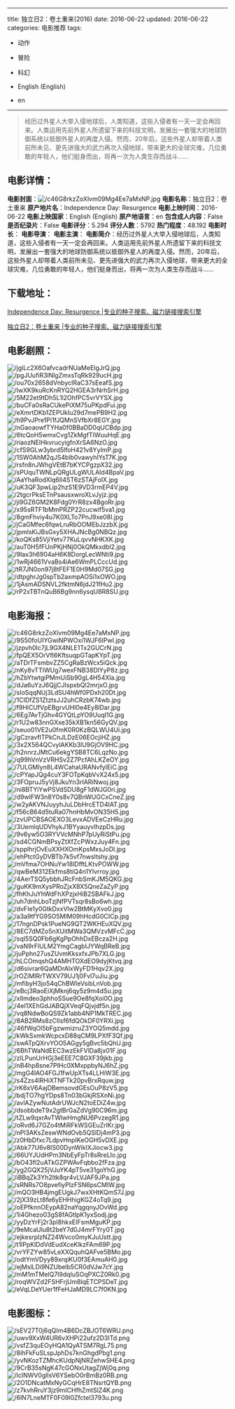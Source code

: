 
---
title: 独立日2：卷土重来(2016)
date: 2016-06-22
updated: 2016-06-22
categories: 电影推荐
tags:
- 动作
- 冒险
- 科幻

- English (English)
- en
---


> 经历过外星人大举入侵地球后，人类知道，这些入侵者有一天一定会再回来。人类运用先前外星人所遗留下来的科技文明，发展出一套强大的地球防御系统以抵御外星人的再度入侵。然而，20年后，这些外星人却带着人类前所未见、更先进强大的武力再次入侵地球，带来更大的全球灾难，几位勇敢的年轻人，他们挺身而出，将再一次为人类生存而战斗……

## **电影详情**：

**电影封面**：<img src="https://image.tmdb.org/t/p/w200/c46G8rkzZoXlvm09Mg4Ee7aMxNP.jpg" alt="/c46G8rkzZoXlvm09Mg4Ee7aMxNP.jpg" title="/c46G8rkzZoXlvm09Mg4Ee7aMxNP.jpg">
**电影名称**：独立日2：卷土重来
**原产地片名**：Independence Day: Resurgence
**电影上映时间**：2016-06-22
**电影上映国家**：English (English)
**原产地语言**：en
**包含成人内容**：False
**是否纪录片**：False
**电影评分**：5.294
**评分人数**：5792
**热门程度**：48.192
**电影时长**：
**电影导演**：
**电影主演**：
**电影简介**：经历过外星人大举入侵地球后，人类知道，这些入侵者有一天一定会再回来。人类运用先前外星人所遗留下来的科技文明，发展出一套强大的地球防御系统以抵御外星人的再度入侵。然而，20年后，这些外星人却带着人类前所未见、更先进强大的武力再次入侵地球，带来更大的全球灾难，几位勇敢的年轻人，他们挺身而出，将再一次为人类生存而战斗……

## **下载地址**：
[Independence Day: Resurgence |专业的种子搜索、磁力链接搜索引擎](https://movie.amd794.com:2083/?search=Independence%20Day%3A%20Resurgence&ordering=&mode=match_phrase&page_size=10&page=1)

[独立日2：卷土重来 |专业的种子搜索、磁力链接搜索引擎](https://movie.amd794.com:2083/?search=%E7%8B%AC%E7%AB%8B%E6%97%A52%EF%BC%9A%E5%8D%B7%E5%9C%9F%E9%87%8D%E6%9D%A5&ordering=&mode=match_phrase&page_size=10&page=1)
 

## **电影剧照**：
<img src="https://image.tmdb.org/t/p/original/jgiLc2X6OafvcadrNUaMeElgJrQ.jpg" alt="/jgiLc2X6OafvcadrNUaMeElgJrQ.jpg" title="/jgiLc2X6OafvcadrNUaMeElgJrQ.jpg"><img src="https://image.tmdb.org/t/p/original/pgJUufiR3lNlgZmxsTqRk929ucH.jpg" alt="/pgJUufiR3lNlgZmxsTqRk929ucH.jpg" title="/pgJUufiR3lNlgZmxsTqRk929ucH.jpg"><img src="https://image.tmdb.org/t/p/original/ou70x2658dVnbycIRaC37sEeafS.jpg" alt="/ou70x2658dVnbycIRaC37sEeafS.jpg" title="/ou70x2658dVnbycIRaC37sEeafS.jpg"><img src="https://image.tmdb.org/t/p/original/lwXK9kuRcKnRYQ2HGEA3rNrhSrH.jpg" alt="/lwXK9kuRcKnRYQ2HGEA3rNrhSrH.jpg" title="/lwXK9kuRcKnRYQ2HGEA3rNrhSrH.jpg"><img src="https://image.tmdb.org/t/p/original/5M22et9tDh5L1l2OhfPC5vrVYSX.jpg" alt="/5M22et9tDh5L1l2OhfPC5vrVYSX.jpg" title="/5M22et9tDh5L1l2OhfPC5vrVYSX.jpg"><img src="https://image.tmdb.org/t/p/original/buCFa0sRaCUkePiXM75uPKpdFui.jpg" alt="/buCFa0sRaCUkePiXM75uPKpdFui.jpg" title="/buCFa0sRaCUkePiXM75uPKpdFui.jpg"><img src="https://image.tmdb.org/t/p/original/eXmrtDKb1ZEPUkIu29d7mePB9H2.jpg" alt="/eXmrtDKb1ZEPUkIu29d7mePB9H2.jpg" title="/eXmrtDKb1ZEPUkIu29d7mePB9H2.jpg"><img src="https://image.tmdb.org/t/p/original/h9PvJPre1Pi1fJQMnSVfbXr8EGY.jpg" alt="/h9PvJPre1Pi1fJQMnSVfbXr8EGY.jpg" title="/h9PvJPre1Pi1fJQMnSVfbXr8EGY.jpg"><img src="https://image.tmdb.org/t/p/original/nGaoaowfTYHa0f0BBaDD0qUCBdp.jpg" alt="/nGaoaowfTYHa0f0BBaDD0qUCBdp.jpg" title="/nGaoaowfTYHa0f0BBaDD0qUCBdp.jpg"><img src="https://image.tmdb.org/t/p/original/6tcQoH5wmxCvg1ZkMgfTIWuuHqE.jpg" alt="/6tcQoH5wmxCvg1ZkMgfTIWuuHqE.jpg" title="/6tcQoH5wmxCvg1ZkMgfTIWuuHqE.jpg"><img src="https://image.tmdb.org/t/p/original/riaozNElHkvrucyigfnXrSA6NzO.jpg" alt="/riaozNElHkvrucyigfnXrSA6NzO.jpg" title="/riaozNElHkvrucyigfnXrSA6NzO.jpg"><img src="https://image.tmdb.org/t/p/original/cfS9GLw3ybrd5lfoH421v8YylmP.jpg" alt="/cfS9GLw3ybrd5lfoH421v8YylmP.jpg" title="/cfS9GLw3ybrd5lfoH421v8YylmP.jpg"><img src="https://image.tmdb.org/t/p/original/1SW0AhM2qJS4blb0vawyhIYsT7K.jpg" alt="/1SW0AhM2qJS4blb0vawyhIYsT7K.jpg" title="/1SW0AhM2qJS4blb0vawyhIYsT7K.jpg"><img src="https://image.tmdb.org/t/p/original/rsfn8nJWhgVEtB7bKYCPgzpX32.jpg" alt="/rsfn8nJWhgVEtB7bKYCPgzpX32.jpg" title="/rsfn8nJWhgVEtB7bKYCPgzpX32.jpg"><img src="https://image.tmdb.org/t/p/original/sPUquTWNLpQRgULgWULAId4BpaV.jpg" alt="/sPUquTWNLpQRgULgWULAId4BpaV.jpg" title="/sPUquTWNLpQRgULgWULAId4BpaV.jpg"><img src="https://image.tmdb.org/t/p/original/AaYhaRodXlq6Il4ST6zSTAjFoIX.jpg" alt="/AaYhaRodXlq6Il4ST6zSTAjFoIX.jpg" title="/AaYhaRodXlq6Il4ST6zSTAjFoIX.jpg"><img src="https://image.tmdb.org/t/p/original/uK3QF3pwLip2hzS1E9VD3rmEP4V.jpg" alt="/uK3QF3pwLip2hzS1E9VD3rmEP4V.jpg" title="/uK3QF3pwLip2hzS1E9VD3rmEP4V.jpg"><img src="https://image.tmdb.org/t/p/original/2tgcrPksETnPsausxwroXLvJyjz.jpg" alt="/2tgcrPksETnPsausxwroXLvJyjz.jpg" title="/2tgcrPksETnPsausxwroXLvJyjz.jpg"><img src="https://image.tmdb.org/t/p/original/ji9GZ6GM2K8Fdg0YrR8zx4BgoRr.jpg" alt="/ji9GZ6GM2K8Fdg0YrR8zx4BgoRr.jpg" title="/ji9GZ6GM2K8Fdg0YrR8zx4BgoRr.jpg"><img src="https://image.tmdb.org/t/p/original/x95sRTF1bMmPRZP22cucwif5va1.jpg" alt="/x95sRTF1bMmPRZP22cucwif5va1.jpg" title="/x95sRTF1bMmPRZP22cucwif5va1.jpg"><img src="https://image.tmdb.org/t/p/original/8gmFhviy4u7K0XLTo7PnJ9xe08I.jpg" alt="/8gmFhviy4u7K0XLTo7PnJ9xe08I.jpg" title="/8gmFhviy4u7K0XLTo7PnJ9xe08I.jpg"><img src="https://image.tmdb.org/t/p/original/jCaGMfec6fqwLruRbOOMEbJzzbX.jpg" alt="/jCaGMfec6fqwLruRbOOMEbJzzbX.jpg" title="/jCaGMfec6fqwLruRbOOMEbJzzbX.jpg"><img src="https://image.tmdb.org/t/p/original/jpmlsKiJBsGxy5XHAJNcBg0NBQz.jpg" alt="/jpmlsKiJBsGxy5XHAJNcBg0NBQz.jpg" title="/jpmlsKiJBsGxy5XHAJNcBg0NBQz.jpg"><img src="https://image.tmdb.org/t/p/original/koQKs85VjiYetv77KuLqvvNHKXK.jpg" alt="/koQKs85VjiYetv77KuLqvvNHKXK.jpg" title="/koQKs85VjiYetv77KuLqvvNHKXK.jpg"><img src="https://image.tmdb.org/t/p/original/auT0H5fFUnPKjHNj0OkQMkxdbl2.jpg" alt="/auT0H5fFUnPKjHNj0OkQMkxdbl2.jpg" title="/auT0H5fFUnPKjHNj0OkQMkxdbl2.jpg"><img src="https://image.tmdb.org/t/p/original/9lax3h6904aH6K8DorgLecWNti9.jpg" alt="/9lax3h6904aH6K8DorgLecWNti9.jpg" title="/9lax3h6904aH6K8DorgLecWNti9.jpg"><img src="https://image.tmdb.org/t/p/original/1wRj4661VvaBs4iAe6WmPLCccUd.jpg" alt="/1wRj4661VvaBs4iAe6WmPLCccUd.jpg" title="/1wRj4661VvaBs4iAe6WmPLCccUd.jpg"><img src="https://image.tmdb.org/t/p/original/tR7JN0on97j8tFEF1E0H9Md07SG.jpg" alt="/tR7JN0on97j8tFEF1E0H9Md07SG.jpg" title="/tR7JN0on97j8tFEF1E0H9Md07SG.jpg"><img src="https://image.tmdb.org/t/p/original/dtpghrJg0spTb2axmpAOSi1xOWO.jpg" alt="/dtpghrJg0spTb2axmpAOSi1xOWO.jpg" title="/dtpghrJg0spTb2axmpAOSi1xOWO.jpg"><img src="https://image.tmdb.org/t/p/original/1jAsmADSNVL2fktmN6jdJ21fHu2.jpg" alt="/1jAsmADSNVL2fktmN6jdJ21fHu2.jpg" title="/1jAsmADSNVL2fktmN6jdJ21fHu2.jpg"><img src="https://image.tmdb.org/t/p/original/rP2xTBTnQuB6Bg9nn6ysqU8R8SU.jpg" alt="/rP2xTBTnQuB6Bg9nn6ysqU8R8SU.jpg" title="/rP2xTBTnQuB6Bg9nn6ysqU8R8SU.jpg">

## **电影海报**：
<img src="https://image.tmdb.org/t/p/original/c46G8rkzZoXlvm09Mg4Ee7aMxNP.jpg" alt="/c46G8rkzZoXlvm09Mg4Ee7aMxNP.jpg" title="/c46G8rkzZoXlvm09Mg4Ee7aMxNP.jpg"><img src="https://image.tmdb.org/t/p/original/9S50foUIYGwiNPWOxi1WJF6IPwI.jpg" alt="/9S50foUIYGwiNPWOxi1WJF6IPwI.jpg" title="/9S50foUIYGwiNPWOxi1WJF6IPwI.jpg"><img src="https://image.tmdb.org/t/p/original/jzpvh0Ic7jL9GX4NLE1Tx2GUCrN.jpg" alt="/jzpvh0Ic7jL9GX4NLE1Tx2GUCrN.jpg" title="/jzpvh0Ic7jL9GX4NLE1Tx2GUCrN.jpg"><img src="https://image.tmdb.org/t/p/original/fpQEX5OrVfI6KftsuqpGTapKYpT.jpg" alt="/fpQEX5OrVfI6KftsuqpGTapKYpT.jpg" title="/fpQEX5OrVfI6KftsuqpGTapKYpT.jpg"><img src="https://image.tmdb.org/t/p/original/aTDrTFsmbvZZ5CgRaBzWcx5iQck.jpg" alt="/aTDrTFsmbvZZ5CgRaBzWcx5iQck.jpg" title="/aTDrTFsmbvZZ5CgRaBzWcx5iQck.jpg"><img src="https://image.tmdb.org/t/p/original/nKy8vTTIWUg7wexFNB38DlYyP8z.jpg" alt="/nKy8vTTIWUg7wexFNB38DlYyP8z.jpg" title="/nKy8vTTIWUg7wexFNB38DlYyP8z.jpg"><img src="https://image.tmdb.org/t/p/original/hZbYtwtgiPMmUiSb90gL4H54XIa.jpg" alt="/hZbYtwtgiPMmUiSb90gL4H54XIa.jpg" title="/hZbYtwtgiPMmUiSb90gL4H54XIa.jpg"><img src="https://image.tmdb.org/t/p/original/dJa6uYzJ6QjjCJIspxbQl2mrjxO.jpg" alt="/dJa6uYzJ6QjjCJIspxbQl2mrjxO.jpg" title="/dJa6uYzJ6QjjCJIspxbQl2mrjxO.jpg"><img src="https://image.tmdb.org/t/p/original/sIoSqqNUj3LdSU4hWf0PDxh20Dt.jpg" alt="/sIoSqqNUj3LdSU4hWf0PDxh20Dt.jpg" title="/sIoSqqNUj3LdSU4hWf0PDxh20Dt.jpg"><img src="https://image.tmdb.org/t/p/original/1CIDfZS1ZtztsJJ2uhCRzbK74wb.jpg" alt="/1CIDfZS1ZtztsJJ2uhCRzbK74wb.jpg" title="/1CIDfZS1ZtztsJJ2uhCRzbK74wb.jpg"><img src="https://image.tmdb.org/t/p/original/f9HiCUfVpEBgrvUHI0e4Ey8lDar.jpg" alt="/f9HiCUfVpEBgrvUHI0e4Ey8lDar.jpg" title="/f9HiCUfVpEBgrvUHI0e4Ey8lDar.jpg"><img src="https://image.tmdb.org/t/p/original/6Eg7AvTjGhv4GYQtLpYO9UuqI1G.jpg" alt="/6Eg7AvTjGhv4GYQtLpYO9UuqI1G.jpg" title="/6Eg7AvTjGhv4GYQtLpYO9UuqI1G.jpg"><img src="https://image.tmdb.org/t/p/original/r1U2w83nnGXxe35kXB1kn56GyQV.jpg" alt="/r1U2w83nnGXxe35kXB1kn56GyQV.jpg" title="/r1U2w83nnGXxe35kXB1kn56GyQV.jpg"><img src="https://image.tmdb.org/t/p/original/seuo01VE2u0fmK0R0KzBQLWU4Ui.jpg" alt="/seuo01VE2u0fmK0R0KzBQLWU4Ui.jpg" title="/seuo01VE2u0fmK0R0KzBQLWU4Ui.jpg"><img src="https://image.tmdb.org/t/p/original/gCzravflTPkCnJLDzE06EOcjiHZ.jpg" alt="/gCzravflTPkCnJLDzE06EOcjiHZ.jpg" title="/gCzravflTPkCnJLDzE06EOcjiHZ.jpg"><img src="https://image.tmdb.org/t/p/original/3x2X564QCvylAKKb3lU9GjOV9HC.jpg" alt="/3x2X564QCvylAKKb3lU9GjOV9HC.jpg" title="/3x2X564QCvylAKKb3lU9GjOV9HC.jpg"><img src="https://image.tmdb.org/t/p/original/h2nnrzJMtCu6ekgYSB8TC6LqzNo.jpg" alt="/h2nnrzJMtCu6ekgYSB8TC6LqzNo.jpg" title="/h2nnrzJMtCu6ekgYSB8TC6LqzNo.jpg"><img src="https://image.tmdb.org/t/p/original/q99hVnVzVRHSv2Z7PcfAhLKZeOY.jpg" alt="/q99hVnVzVRHSv2Z7PcfAhLKZeOY.jpg" title="/q99hVnVzVRHSv2Z7PcfAhLKZeOY.jpg"><img src="https://image.tmdb.org/t/p/original/7ULGMIyn8L4WCahaURANvfylEiC.jpg" alt="/7ULGMIyn8L4WCahaURANvfylEiC.jpg" title="/7ULGMIyn8L4WCahaURANvfylEiC.jpg"><img src="https://image.tmdb.org/t/p/original/cPYapJQg4cuY3FOTpKqbVvX24x5.jpg" alt="/cPYapJQg4cuY3FOTpKqbVvX24x5.jpg" title="/cPYapJQg4cuY3FOTpKqbVvX24x5.jpg"><img src="https://image.tmdb.org/t/p/original/3FOpruJ5yVj8JkuYn3rIARiNwoj.jpg" alt="/3FOpruJ5yVj8JkuYn3rIARiNwoj.jpg" title="/3FOpruJ5yVj8JkuYn3rIARiNwoj.jpg"><img src="https://image.tmdb.org/t/p/original/ni8BTYiYwPSVdSDU8gF1dWJG0ri.jpg" alt="/ni8BTYiYwPSVdSDU8gF1dWJG0ri.jpg" title="/ni8BTYiYwPSVdSDU8gF1dWJG0ri.jpg"><img src="https://image.tmdb.org/t/p/original/d9wIFW3n8Y0s8v7QBnWUGCxCneZ.jpg" alt="/d9wIFW3n8Y0s8v7QBnWUGCxCneZ.jpg" title="/d9wIFW3n8Y0s8v7QBnWUGCxCneZ.jpg"><img src="https://image.tmdb.org/t/p/original/w2yAKVNJuyyhJuLDbHrcETD4IAT.jpg" alt="/w2yAKVNJuyyhJuLDbHrcETD4IAT.jpg" title="/w2yAKVNJuyyhJuLDbHrcETD4IAT.jpg"><img src="https://image.tmdb.org/t/p/original/f56cB64d5tuRa07hnHbMvON35H5.jpg" alt="/f56cB64d5tuRa07hnHbMvON35H5.jpg" title="/f56cB64d5tuRa07hnHbMvON35H5.jpg"><img src="https://image.tmdb.org/t/p/original/zvUPCBSAOEXO3LevxADVEeCzHRu.jpg" alt="/zvUPCBSAOEXO3LevxADVEeCzHRu.jpg" title="/zvUPCBSAOEXO3LevxADVEeCzHRu.jpg"><img src="https://image.tmdb.org/t/p/original/3UemlqUDVhykJ1BYyauyvIhzpDs.jpg" alt="/3UemlqUDVhykJ1BYyauyvIhzpDs.jpg" title="/3UemlqUDVhykJ1BYyauyvIhzpDs.jpg"><img src="https://image.tmdb.org/t/p/original/9v6yw5O3RYVVcMNhP7pUyRiStPu.jpg" alt="/9v6yw5O3RYVVcMNhP7pUyRiStPu.jpg" title="/9v6yw5O3RYVVcMNhP7pUyRiStPu.jpg"><img src="https://image.tmdb.org/t/p/original/sd4CGNmBPsyZtXfZcPWxzJuy4Fn.jpg" alt="/sd4CGNmBPsyZtXfZcPWxzJuy4Fn.jpg" title="/sd4CGNmBPsyZtXfZcPWxzJuy4Fn.jpg"><img src="https://image.tmdb.org/t/p/original/spplhrjOvEuXXHXOmKpsMxsJoDl.jpg" alt="/spplhrjOvEuXXHXOmKpsMxsJoDl.jpg" title="/spplhrjOvEuXXHXOmKpsMxsJoDl.jpg"><img src="https://image.tmdb.org/t/p/original/ehPtctGyDVBTb7k5vf7nwsltshy.jpg" alt="/ehPtctGyDVBTb7k5vf7nwsltshy.jpg" title="/ehPtctGyDVBTb7k5vf7nwsltshy.jpg"><img src="https://image.tmdb.org/t/p/original/mVfma7OHNuYw18lDfftLKtvPOWW.jpg" alt="/mVfma7OHNuYw18lDfftLKtvPOWW.jpg" title="/mVfma7OHNuYw18lDfftLKtvPOWW.jpg"><img src="https://image.tmdb.org/t/p/original/qwBeM312Ekfms8tiQ4n1YIvrroy.jpg" alt="/qwBeM312Ekfms8tiQ4n1YIvrroy.jpg" title="/qwBeM312Ekfms8tiQ4n1YIvrroy.jpg"><img src="https://image.tmdb.org/t/p/original/4AerTSQ5ybbhJRcFnbSmKJM5QKG.jpg" alt="/4AerTSQ5ybbhJRcFnbSmKJM5QKG.jpg" title="/4AerTSQ5ybbhJRcFnbSmKJM5QKG.jpg"><img src="https://image.tmdb.org/t/p/original/guKK9mXysPRoZjxX8X5QneZaZyP.jpg" alt="/guKK9mXysPRoZjxX8X5QneZaZyP.jpg" title="/guKK9mXysPRoZjxX8X5QneZaZyP.jpg"><img src="https://image.tmdb.org/t/p/original/fhKhJuYhWdFhXPzjxHiB2SBAFkJ.jpg" alt="/fhKhJuYhWdFhXPzjxHiB2SBAFkJ.jpg" title="/fhKhJuYhWdFhXPzjxHiB2SBAFkJ.jpg"><img src="https://image.tmdb.org/t/p/original/uh7dnhLboTzjNfPVTsqr8sBo6wh.jpg" alt="/uh7dnhLboTzjNfPVTsqr8sBo6wh.jpg" title="/uh7dnhLboTzjNfPVTsqr8sBo6wh.jpg"><img src="https://image.tmdb.org/t/p/original/dvFIe1y0GtkDxxVlw2BtMKyXvo0.jpg" alt="/dvFIe1y0GtkDxxVlw2BtMKyXvo0.jpg" title="/dvFIe1y0GtkDxxVlw2BtMKyXvo0.jpg"><img src="https://image.tmdb.org/t/p/original/a3a9tfYG9SO5MlM09hHcdG0CICp.jpg" alt="/a3a9tfYG9SO5MlM09hHcdG0CICp.jpg" title="/a3a9tfYG9SO5MlM09hHcdG0CICp.jpg"><img src="https://image.tmdb.org/t/p/original/17ngnDPsk1PueNG9QT2WKHEuXQV.jpg" alt="/17ngnDPsk1PueNG9QT2WKHEuXQV.jpg" title="/17ngnDPsk1PueNG9QT2WKHEuXQV.jpg"><img src="https://image.tmdb.org/t/p/original/8EC7dMZo5nXUitMWa3QMVzvMFcC.jpg" alt="/8EC7dMZo5nXUitMWa3QMVzvMFcC.jpg" title="/8EC7dMZo5nXUitMWa3QMVzvMFcC.jpg"><img src="https://image.tmdb.org/t/p/original/sqI5SQ0Fb6gKgPpOhhDxEBcza2H.jpg" alt="/sqI5SQ0Fb6gKgPpOhhDxEBcza2H.jpg" title="/sqI5SQ0Fb6gKgPpOhhDxEBcza2H.jpg"><img src="https://image.tmdb.org/t/p/original/vaN9rFlULM2YmgCagbIJYWqBReB.jpg" alt="/vaN9rFlULM2YmgCagbIJYWqBReB.jpg" title="/vaN9rFlULM2YmgCagbIJYWqBReB.jpg"><img src="https://image.tmdb.org/t/p/original/juPphn27usZUvmKksxfxJPb7XLG.jpg" alt="/juPphn27usZUvmKksxfxJPb7XLG.jpg" title="/juPphn27usZUvmKksxfxJPb7XLG.jpg"><img src="https://image.tmdb.org/t/p/original/hLCOmqshQ4AMHTOXdEO9dyjKtvq.jpg" alt="/hLCOmqshQ4AMHTOXdEO9dyjKtvq.jpg" title="/hLCOmqshQ4AMHTOXdEO9dyjKtvq.jpg"><img src="https://image.tmdb.org/t/p/original/d6sivrar6QaMDrAlxWyFD1Hqv2X.jpg" alt="/d6sivrar6QaMDrAlxWyFD1Hqv2X.jpg" title="/d6sivrar6QaMDrAlxWyFD1Hqv2X.jpg"><img src="https://image.tmdb.org/t/p/original/rOZiMIRrTWXV79UJ1j0Fvl7uJiu.jpg" alt="/rOZiMIRrTWXV79UJ1j0Fvl7uJiu.jpg" title="/rOZiMIRrTWXV79UJ1j0Fvl7uJiu.jpg"><img src="https://image.tmdb.org/t/p/original/mfibyH3jo54qChBWleVsibLnVob.jpg" alt="/mfibyH3jo54qChBWleVsibLnVob.jpg" title="/mfibyH3jo54qChBWleVsibLnVob.jpg"><img src="https://image.tmdb.org/t/p/original/eBcj3RaoEiXjMknj6qy5z9m4dSu.jpg" alt="/eBcj3RaoEiXjMknj6qy5z9m4dSu.jpg" title="/eBcj3RaoEiXjMknj6qy5z9m4dSu.jpg"><img src="https://image.tmdb.org/t/p/original/xIImdeo3phhoSSue9Oe8fqXoi0O.jpg" alt="/xIImdeo3phhoSSue9Oe8fqXoi0O.jpg" title="/xIImdeo3phhoSSue9Oe8fqXoi0O.jpg"><img src="https://image.tmdb.org/t/p/original/4eI1XEhGdJABQjXVeqFQjvjdf5n.jpg" alt="/4eI1XEhGdJABQjXVeqFQjvjdf5n.jpg" title="/4eI1XEhGdJABQjXVeqFQjvjdf5n.jpg"><img src="https://image.tmdb.org/t/p/original/vq8NdwBoQS9Zk1abb4NP1MkTREC.jpg" alt="/vq8NdwBoQS9Zk1abb4NP1MkTREC.jpg" title="/vq8NdwBoQS9Zk1abb4NP1MkTREC.jpg"><img src="https://image.tmdb.org/t/p/original/8AB2RMs8zCIIsf6fdQOkDF0YRXi.jpg" alt="/8AB2RMs8zCIIsf6fdQOkDF0YRXi.jpg" title="/8AB2RMs8zCIIsf6fdQOkDF0YRXi.jpg"><img src="https://image.tmdb.org/t/p/original/46fWqOl5bFgzwmizruZ3YOQ5mdd.jpg" alt="/46fWqOl5bFgzwmizruZ3YOQ5mdd.jpg" title="/46fWqOl5bFgzwmizruZ3YOQ5mdd.jpg"><img src="https://image.tmdb.org/t/p/original/kWkSxmkWcpcxD88qCM9LPXfF3Qf.jpg" alt="/kWkSxmkWcpcxD88qCM9LPXfF3Qf.jpg" title="/kWkSxmkWcpcxD88qCM9LPXfF3Qf.jpg"><img src="https://image.tmdb.org/t/p/original/swATpQXrvYOO5AGgy5gBvc5bQhU.jpg" alt="/swATpQXrvYOO5AGgy5gBvc5bQhU.jpg" title="/swATpQXrvYOO5AGgy5gBvc5bQhU.jpg"><img src="https://image.tmdb.org/t/p/original/6BhTWaNdEEC3wzEkFVlDa8jx01F.jpg" alt="/6BhTWaNdEEC3wzEkFVlDa8jx01F.jpg" title="/6BhTWaNdEEC3wzEkFVlDa8jx01F.jpg"><img src="https://image.tmdb.org/t/p/original/zlLPunUrHGj3eEEE7C8GXF39jkb.jpg" alt="/zlLPunUrHGj3eEEE7C8GXF39jkb.jpg" title="/zlLPunUrHGj3eEEE7C8GXF39jkb.jpg"><img src="https://image.tmdb.org/t/p/original/nB4hp8sne7PIHc0XMxppbyNJ6hZ.jpg" alt="/nB4hp8sne7PIHc0XMxppbyNJ6hZ.jpg" title="/nB4hp8sne7PIHc0XMxppbyNJ6hZ.jpg"><img src="https://image.tmdb.org/t/p/original/mgG4lAO4FGJ1fwUpXTs4LLHiW3E.jpg" alt="/mgG4lAO4FGJ1fwUpXTs4LLHiW3E.jpg" title="/mgG4lAO4FGJ1fwUpXTs4LLHiW3E.jpg"><img src="https://image.tmdb.org/t/p/original/s4Zzs4lRHiXTNFTk20pvBrxRquw.jpg" alt="/s4Zzs4lRHiXTNFTk20pvBrxRquw.jpg" title="/s4Zzs4lRHiXTNFTk20pvBrxRquw.jpg"><img src="https://image.tmdb.org/t/p/original/rK6xV6AajDBemsovdGEsOuP8zV5.jpg" alt="/rK6xV6AajDBemsovdGEsOuP8zV5.jpg" title="/rK6xV6AajDBemsovdGEsOuP8zV5.jpg"><img src="https://image.tmdb.org/t/p/original/bdjTO7hgYDps8Tn03bGkjRSXnNi.jpg" alt="/bdjTO7hgYDps8Tn03bGkjRSXnNi.jpg" title="/bdjTO7hgYDps8Tn03bGkjRSXnNi.jpg"><img src="https://image.tmdb.org/t/p/original/avlAZywNutAdrUWJcN2toEDiZ4w.jpg" alt="/avlAZywNutAdrUWJcN2toEDiZ4w.jpg" title="/avlAZywNutAdrUWJcN2toEDiZ4w.jpg"><img src="https://image.tmdb.org/t/p/original/dsobbdeT9x2gtBrGaZdVg90C96m.jpg" alt="/dsobbdeT9x2gtBrGaZdVg90C96m.jpg" title="/dsobbdeT9x2gtBrGaZdVg90C96m.jpg"><img src="https://image.tmdb.org/t/p/original/tZLw9qxrAvTWlwHmgNU6PvzegR1.jpg" alt="/tZLw9qxrAvTWlwHmgNU6PvzegR1.jpg" title="/tZLw9qxrAvTWlwHmgNU6PvzegR1.jpg"><img src="https://image.tmdb.org/t/p/original/oRvd6J7GZo4tMiRFkWSGEuZrlKr.jpg" alt="/oRvd6J7GZo4tMiRFkWSGEuZrlKr.jpg" title="/oRvd6J7GZo4tMiRFkWSGEuZrlKr.jpg"><img src="https://image.tmdb.org/t/p/original/nPl3AKsZeswWNdOvb5QSlDj4mP3.jpg" alt="/nPl3AKsZeswWNdOvb5QSlDj4mP3.jpg" title="/nPl3AKsZeswWNdOvb5QSlDj4mP3.jpg"><img src="https://image.tmdb.org/t/p/original/z0HbDfxc7LdpvHnpIKeOGH5vDXE.jpg" alt="/z0HbDfxc7LdpvHnpIKeOGH5vDXE.jpg" title="/z0HbDfxc7LdpvHnpIKeOGH5vDXE.jpg"><img src="https://image.tmdb.org/t/p/original/Abk77U6v8IS00DynWikIXJiocw3.jpg" alt="/Abk77U6v8IS00DynWikIXJiocw3.jpg" title="/Abk77U6v8IS00DynWikIXJiocw3.jpg"><img src="https://image.tmdb.org/t/p/original/66UYJUdHPm3NbEyFpTr8sRreLIo.jpg" alt="/66UYJUdHPm3NbEyFpTr8sRreLIo.jpg" title="/66UYJUdHPm3NbEyFpTr8sRreLIo.jpg"><img src="https://image.tmdb.org/t/p/original/bO43fl2uATkGZPWAvFqbbo2fFza.jpg" alt="/bO43fl2uATkGZPWAvFqbbo2fFza.jpg" title="/bO43fl2uATkGZPWAvFqbbo2fFza.jpg"><img src="https://image.tmdb.org/t/p/original/yg2GQX25jVJuYK4pT5ve31goYhG.jpg" alt="/yg2GQX25jVJuYK4pT5ve31goYhG.jpg" title="/yg2GQX25jVJuYK4pT5ve31goYhG.jpg"><img src="https://image.tmdb.org/t/p/original/iBBqZk3Yh2ltk8qr4vLVJAF9JPa.jpg" alt="/iBBqZk3Yh2ltk8qr4vLVJAF9JPa.jpg" title="/iBBqZk3Yh2ltk8qr4vLVJAF9JPa.jpg"><img src="https://image.tmdb.org/t/p/original/sRNRs7O8pvefiyPIzFSN6psCMIW.jpg" alt="/sRNRs7O8pvefiyPIzFSN6psCMIW.jpg" title="/sRNRs7O8pvefiyPIzFSN6psCMIW.jpg"><img src="https://image.tmdb.org/t/p/original/mQO3HB4jmgEUgkJ7wxXHtKQmS7J.jpg" alt="/mQO3HB4jmgEUgkJ7wxXHtKQmS7J.jpg" title="/mQO3HB4jmgEUgkJ7wxXHtKQmS7J.jpg"><img src="https://image.tmdb.org/t/p/original/2jX39zLt8fe6yEHHhigKGZ4oTq9.jpg" alt="/2jX39zLt8fe6yEHHhigKGZ4oTq9.jpg" title="/2jX39zLt8fe6yEHHhigKGZ4oTq9.jpg"><img src="https://image.tmdb.org/t/p/original/oEPfknnOEypA82naYqgqnyJOvWd.jpg" alt="/oEPfknnOEypA82naYqgqnyJOvWd.jpg" title="/oEPfknnOEypA82naYqgqnyJOvWd.jpg"><img src="https://image.tmdb.org/t/p/original/1i4Ghezo03gS8fAGtlpK1yxSodj.jpg" alt="/1i4Ghezo03gS8fAGtlpK1yxSodj.jpg" title="/1i4Ghezo03gS8fAGtlpK1yxSodj.jpg"><img src="https://image.tmdb.org/t/p/original/yyDzYrFj2r3pI8hkxEIFsmMguKP.jpg" alt="/yyDzYrFj2r3pI8hkxEIFsmMguKP.jpg" title="/yyDzYrFj2r3pI8hkxEIFsmMguKP.jpg"><img src="https://image.tmdb.org/t/p/original/9eMcaUlu8t2beY7d0J4mrFYry0T.jpg" alt="/9eMcaUlu8t2beY7d0J4mrFYry0T.jpg" title="/9eMcaUlu8t2beY7d0J4mrFYry0T.jpg"><img src="https://image.tmdb.org/t/p/original/ejkesrplzNZ24Wvco0myKJuUstt.jpg" alt="/ejkesrplzNZ24Wvco0myKJuUstt.jpg" title="/ejkesrplzNZ24Wvco0myKJuUstt.jpg"><img src="https://image.tmdb.org/t/p/original/t1lPpKlDdVdEudXceKlkzFAm69P.jpg" alt="/t1lPpKlDdVdEudXceKlkzFAm69P.jpg" title="/t1lPpKlDdVdEudXceKlkzFAm69P.jpg"><img src="https://image.tmdb.org/t/p/original/vrYFZYw85vLeXXQquhQAFve5BMo.jpg" alt="/vrYFZYw85vLeXXQquhQAFve5BMo.jpg" title="/vrYFZYw85vLeXXQquhQAFve5BMo.jpg"><img src="https://image.tmdb.org/t/p/original/odtYmVDyy89xrqiKU0f3EAmuAH0.jpg" alt="/odtYmVDyy89xrqiKU0f3EAmuAH0.jpg" title="/odtYmVDyy89xrqiKU0f3EAmuAH0.jpg"><img src="https://image.tmdb.org/t/p/original/ejMslLDi9NZUbelb5CR0dVJw7cY.jpg" alt="/ejMslLDi9NZUbelb5CR0dVJw7cY.jpg" title="/ejMslLDi9NZUbelb5CR0dVJw7cY.jpg"><img src="https://image.tmdb.org/t/p/original/mM1mTMelQ7l9dqIuSOqPXCZ0Rk0.jpg" alt="/mM1mTMelQ7l9dqIuSOqPXCZ0Rk0.jpg" title="/mM1mTMelQ7l9dqIuSOqPXCZ0Rk0.jpg"><img src="https://image.tmdb.org/t/p/original/roqWVZd2FSHFrjUm8lqETCPSDeT.jpg" alt="/roqWVZd2FSHFrjUm8lqETCPSDeT.jpg" title="/roqWVZd2FSHFrjUm8lqETCPSDeT.jpg"><img src="https://image.tmdb.org/t/p/original/eVqLDeYUer1fFeHJaMD9LC7f0KN.jpg" alt="/eVqLDeYUer1fFeHJaMD9LC7f0KN.jpg" title="/eVqLDeYUer1fFeHJaMD9LC7f0KN.jpg">

## **电影图标**：
<img src="https://image.tmdb.org/t/p/original/sEV27T0j6qQIm4B6DcZBJOT6WRU.png" alt="/sEV27T0j6qQIm4B6DcZBJOT6WRU.png" title="/sEV27T0j6qQIm4B6DcZBJOT6WRU.png"><img src="https://image.tmdb.org/t/p/original/uwv9XxW4UR6vXHPi22ufz2D3ITd.png" alt="/uwv9XxW4UR6vXHPi22ufz2D3ITd.png" title="/uwv9XxW4UR6vXHPi22ufz2D3ITd.png"><img src="https://image.tmdb.org/t/p/original/vsfZ3quEOyHQA1QyATSM7RgL75.png" alt="/vsfZ3quEOyHQA1QyATSM7RgL75.png" title="/vsfZ3quEOyHQA1QyATSM7RgL75.png"><img src="https://image.tmdb.org/t/p/original/8ihFkFuSLspJphDs7knGhgdPbg1.png" alt="/8ihFkFuSLspJphDs7knGhgdPbg1.png" title="/8ihFkFuSLspJphDs7knGhgdPbg1.png"><img src="https://image.tmdb.org/t/p/original/yvNKozTZMhcKUdpNjNRZehwSHE4.png" alt="/yvNKozTZMhcKUdpNjNRZehwSHE4.png" title="/yvNKozTZMhcKUdpNjNRZehwSHE4.png"><img src="https://image.tmdb.org/t/p/original/9CrB35sNgK47cGONxUtagZjWj0q.png" alt="/9CrB35sNgK47cGONxUtagZjWj0q.png" title="/9CrB35sNgK47cGONxUtagZjWj0q.png"><img src="https://image.tmdb.org/t/p/original/lcINWV0glIsV6YSebO0rBmBz0RB.png" alt="/lcINWV0glIsV6YSebO0rBmBz0RB.png" title="/lcINWV0glIsV6YSebO0rBmBz0RB.png"><img src="https://image.tmdb.org/t/p/original/2O1DNcatMxNyGCqHrE8TNsrtQYB.png" alt="/2O1DNcatMxNyGCqHrE8TNsrtQYB.png" title="/2O1DNcatMxNyGCqHrE8TNsrtQYB.png"><img src="https://image.tmdb.org/t/p/original/z7kvhRruY3jz9mICHfhZmtSlZ4K.png" alt="/z7kvhRruY3jz9mICHfhZmtSlZ4K.png" title="/z7kvhRruY3jz9mICHfhZmtSlZ4K.png"><img src="https://image.tmdb.org/t/p/original/6lN7LneMTF0F09l0Zfctel3793u.png" alt="/6lN7LneMTF0F09l0Zfctel3793u.png" title="/6lN7LneMTF0F09l0Zfctel3793u.png">

